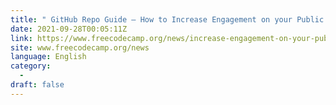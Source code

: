 ```yaml
---
title: " GitHub Repo Guide – How to Increase Engagement on your Public GitHub Repositories "
date: 2021-09-28T00:05:11Z
link: https://www.freecodecamp.org/news/increase-engagement-on-your-public-github-repositories/?utm_medium=RSS&utm_source=news.12bit.vn
site: www.freecodecamp.org/news
language: English
category:
  -   
draft: false
---
```

